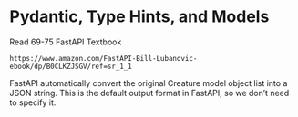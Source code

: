 # Pydantic, Type Hints, and Models

Read 69-75 FastAPI Textbook

```
https://www.amazon.com/FastAPI-Bill-Lubanovic-ebook/dp/B0CLKZJSGV/ref=sr_1_1
```

FastAPI automatically convert the original Creature model object list into a JSON string. This is the default output format in FastAPI, so we don’t need to specify it.
